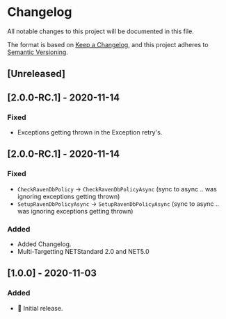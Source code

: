 # Changelog

All notable changes to this project will be documented in this file.

The format is based on [Keep a Changelog](https://keepachangelog.com/en/1.0.0/),
and this project adheres to [Semantic Versioning](https://semver.org/spec/v2.0.0.html).

## [Unreleased]


## [2.0.0-RC.1] - 2020-11-14

### Fixed

- Exceptions getting thrown in the Exception retry's.


## [2.0.0-RC.1] - 2020-11-14

### Fixed 

- `CheckRavenDbPolicy` -> `CheckRavenDbPolicyAsync` (sync to async .. was ignoring exceptions getting thrown)
- `SetupRavenDbPolicyAsync` -> `SetupRavenDbPolicyAsync` (sync to async .. was ignoring exceptions getting thrown)

### Added

- Added Changelog.
- Multi-Targetting NETStandard 2.0 and NET5.0


## [1.0.0] - 2020-11-03

### Added

- :rocket: Initial release.
